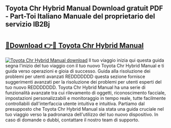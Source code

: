 ## Toyota Chr Hybrid Manual Download gratuit PDF - Part-Toi Italiano Manuale del proprietario del servizio lB2Bj

# <h2><a href="http://dff8f3.blite.top/?on=Toyota+Chr+Hybrid+Manual">🔗Download 👉🔴 Toyota Chr Hybrid Manual</a></h2>

[![Toyota Chr Hybrid Manual download](https://i.imgur.com/lujVjoI.png)](http://dff8f3.blite.top/?on=Toyota+Chr+Hybrid+Manual)
Il tuo viaggio inizia qui questa guida segna l'inizio del tuo viaggio con il tuo nuovo Toyota Chr Hybrid Manual e ti guida verso operazioni e gioia di successo. Guida alla risoluzione dei problemi per utenti avanzati REDDDDDDD questa sezione fornisce suggerimenti avanzati per la risoluzione dei problemi per utenti esperti del tuo nuovo REDDDDDDD. Toyota Chr Hybrid Manual ha una serie di funzionalità avanzate tra cui rilevamento di oggetti, riconoscimento facciale, impostazioni personalizzabili e monitoraggio in tempo reale, tutte facilmente controllabili dall'interfaccia utente intuitiva e intuitiva. Partiamo dal presupposto che Toyota Chr Hybrid Manual sia stata una guida cruciale nel tuo viaggio verso la padronanza dell'utilizzo del tuo nuovo dispositivo. In caso di domande o dubbi, contattare il nostro team di supporto.
